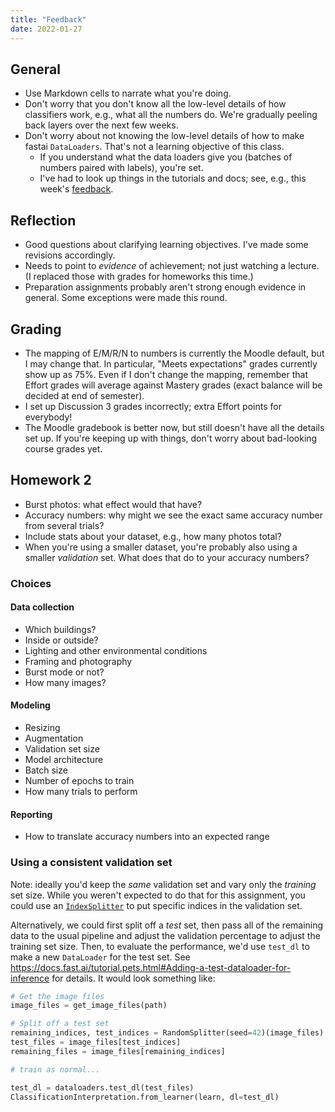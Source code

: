 ```yaml
---
title: "Feedback"
date: 2022-01-27
---
```


## General

- Use Markdown cells to narrate what you're doing.
- Don't worry that you don't know all the low-level details of how classifiers work, e.g., what all the numbers do. We're gradually peeling back layers over the next few weeks.
- Don't worry about not knowing the low-level details of how to make fastai `DataLoaders`. That's not a learning objective of this class.
    - If you understand what the data loaders give you (batches of numbers paired with labels), you're set.
    - I've had to look up things in the tutorials and docs; see, e.g., this week's [feedback](../feedback/).

## Reflection

- Good questions about clarifying learning objectives. I've made some revisions accordingly.
- Needs to point to *evidence* of achievement; not just watching a lecture. (I replaced those with grades for homeworks this time.)
- Preparation assignments probably aren't strong enough evidence in general. Some exceptions were made this round.

## Grading

- The mapping of E/M/R/N to numbers is currently the Moodle default, but I may change that. In particular, "Meets expectations" grades currently show up as 75%. Even if I don't change the mapping, remember that Effort grades will average against Mastery grades (exact balance will be decided at end of semester).
- I set up Discussion 3 grades incorrectly; extra Effort points for everybody!
- The Moodle gradebook is better now, but still doesn't have all the details set up. If you're keeping up with things, don't worry about bad-looking course grades yet.

## Homework 2

- Burst photos: what effect would that have?
- Accuracy numbers: why might we see the exact same accuracy number from several trials?
- Include stats about your dataset, e.g., how many photos total?
- When you're using a smaller dataset, you're probably also using a smaller *validation* set. What does that do to your accuracy numbers?

### Choices

#### Data collection

- Which buildings?
- Inside or outside?
- Lighting and other environmental conditions
- Framing and photography
- Burst mode or not?
- How many images?

#### Modeling

- Resizing
- Augmentation
- Validation set size
- Model architecture
- Batch size
- Number of epochs to train
- How many trials to perform

#### Reporting

- How to translate accuracy numbers into an expected range


### Using a consistent validation set

Note: ideally you'd keep the *same* validation set and vary only the *training* set size. While you weren't expected to do that for this assignment, you could use an [`IndexSplitter`](https://docs.fast.ai/data.transforms.html#IndexSplitter) to put specific indices in the validation set.

Alternatively, we could first split off a *test* set, then pass all of the remaining data to the usual pipeline and adjust the validation percentage to adjust the training set size. Then, to evaluate the performance, we'd use `test_dl` to make a new `DataLoader` for the test set. See <https://docs.fast.ai/tutorial.pets.html#Adding-a-test-dataloader-for-inference> for details. It would look something like:

```python
# Get the image files
image_files = get_image_files(path)

# Split off a test set
remaining_indices, test_indices = RandomSplitter(seed=42)(image_files)
test_files = image_files[test_indices]
remaining_files = image_files[remaining_indices]

# train as normal...

test_dl = dataloaders.test_dl(test_files)
ClassificationInterpretation.from_learner(learn, dl=test_dl)
```
